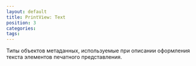 ```yaml
---
layout: default
title: PrintView: Text
position: 3
categories: 
tags: 
---
```


Типы объектов метаданных, используемые при описании оформления текста элементов печатного представления.

   



 

 

